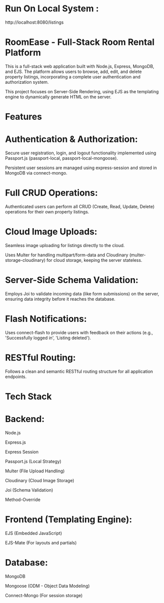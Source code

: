 # Run On Local System : 
http://localhost:8080/listings


# RoomEase - Full-Stack Room Rental Platform

This is a full-stack web application built with Node.js, Express, MongoDB, and EJS. The platform allows users to browse, add, edit, and delete property listings, incorporating a complete user authentication and authorization system.

This project focuses on Server-Side Rendering, using EJS as the templating engine to dynamically generate HTML on the server.

# Features

# Authentication & Authorization:

Secure user registration, login, and logout functionality implemented using Passport.js (passport-local, passport-local-mongoose).

Persistent user sessions are managed using express-session and stored in MongoDB via connect-mongo.

# Full CRUD Operations: 
Authenticated users can perform all CRUD (Create, Read, Update, Delete) operations for their own property listings.

# Cloud Image Uploads:

Seamless image uploading for listings directly to the cloud.

Uses Multer for handling multipart/form-data and Cloudinary (multer-storage-cloudinary) for cloud storage, keeping the server stateless.

# Server-Side Schema Validation:

Employs Joi to validate incoming data (like form submissions) on the server, ensuring data integrity before it reaches the database.

# Flash Notifications: 
Uses connect-flash to provide users with feedback on their actions (e.g., 'Successfully logged in', 'Listing deleted').

# RESTful Routing: 
Follows a clean and semantic RESTful routing structure for all application endpoints.

# Tech Stack

# Backend:

Node.js

Express.js

Express Session

Passport.js (Local Strategy)

Multer (File Upload Handling)

Cloudinary (Cloud Image Storage)

Joi (Schema Validation)

Method-Override

# Frontend (Templating Engine):

EJS (Embedded JavaScript)

EJS-Mate (For layouts and partials)

# Database:

MongoDB

Mongoose (ODM - Object Data Modeling)

Connect-Mongo (For session storage)

